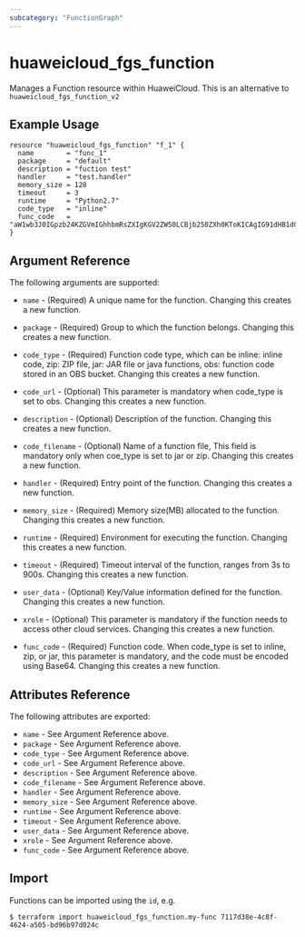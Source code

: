 ```yaml
---
subcategory: "FunctionGraph"
---
```


# huaweicloud\_fgs\_function

Manages a Function resource within HuaweiCloud.
This is an alternative to `huaweicloud_fgs_function_v2`

## Example Usage

```hcl
resource "huaweicloud_fgs_function" "f_1" {
  name        = "func_1"
  package     = "default"
  description = "fuction test"
  handler     = "test.handler"
  memory_size = 128
  timeout     = 3
  runtime     = "Python2.7"
  code_type   = "inline"
  func_code   = "aW1wb3J0IGpzb24KZGVmIGhhbmRsZXIgKGV2ZW50LCBjb250ZXh0KToKICAgIG91dHB1dCA9ICdIZWxsbyBtZXNzYWdlOiAnICsganNvbi5kdW1wcyhldmVudCkKICAgIHJldHVybiBvdXRwdXQ="
}
```

## Argument Reference

The following arguments are supported:

* `name` - (Required) A unique name for the function. Changing this creates a new function.

* `package` - (Required) Group to which the function belongs. Changing this creates a new function.

* `code_type` - (Required) Function code type, which can be inline: inline code, zip: ZIP file,
	jar: JAR file or java functions, obs: function code stored in an OBS bucket. Changing this
	creates a new function.

* `code_url` - (Optional) This parameter is mandatory when code_type is set to obs. Changing this
	creates a new function.

* `description` - (Optional) Description of the function. Changing this creates a new function.

* `code_filename` - (Optional) Name of a function file, This field is mandatory only when coe_type is
	set to jar or zip. Changing this creates a new function.

* `handler` - (Required) Entry point of the function. Changing this creates a new function.

* `memory_size` - (Required) Memory size(MB) allocated to the function. Changing this creates a new function.

* `runtime` - (Required) Environment for executing the function. Changing this creates a new function.

* `timeout` - (Required) Timeout interval of the function, ranges from 3s to 900s. Changing this creates a new function.

* `user_data` - (Optional) Key/Value information defined for the function. Changing this creates a new function.

* `xrole` - (Optional) This parameter is mandatory if the function needs to access other cloud services.
	Changing this creates a new function.

* `func_code` - (Required) Function code. When code_type is set to inline, zip, or jar, this parameter is mandatory,
	and the code must be encoded using Base64. Changing this creates a new function.


## Attributes Reference

The following attributes are exported:

* `name` - See Argument Reference above.
* `package` - See Argument Reference above.
* `code_type` - See Argument Reference above.
* `code_url` - See Argument Reference above.
* `description` - See Argument Reference above.
* `code_filename` - See Argument Reference above.
* `handler` - See Argument Reference above.
* `memory_size` - See Argument Reference above.
* `runtime` - See Argument Reference above.
* `timeout` - See Argument Reference above.
* `user_data` - See Argument Reference above.
* `xrole` - See Argument Reference above.
* `func_code` - See Argument Reference above.

## Import

Functions can be imported using the `id`, e.g.

```
$ terraform import huaweicloud_fgs_function.my-func 7117d38e-4c8f-4624-a505-bd96b97d024c
```
